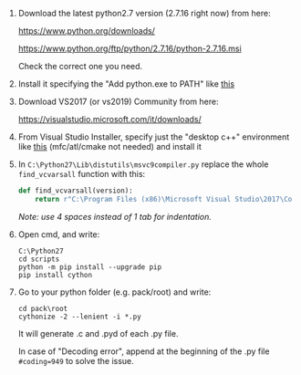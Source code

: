 1. Download the latest python2.7 version (2.7.16 right now) from here:

	https://www.python.org/downloads/

	https://www.python.org/ftp/python/2.7.16/python-2.7.16.msi

	Check the correct one you need.

2. Install it specifying the "Add python.exe to PATH" like [this](https://i.imgur.com/o4IxRhr.png)

3. Download VS2017 (or vs2019) Community from here:

	https://visualstudio.microsoft.com/it/downloads/

4. From Visual Studio Installer, specify just the "desktop c++" environment like [this](https://i.imgur.com/tCOX2ui.png) (mfc/atl/cmake not needed) and install it

5. In `C:\Python27\Lib\distutils\msvc9compiler.py` replace the whole `find_vcvarsall` function with this:

	```python
	def find_vcvarsall(version):
	    return r"C:\Program Files (x86)\Microsoft Visual Studio\2017\Community\VC\Auxiliary\Build\vcvars32.bat" #or vcvarsall.bat
	```
	_Note: use 4 spaces instead of 1 tab for indentation._

6. Open cmd, and write:
	```batch
	C:\Python27
	cd scripts
	python -m pip install --upgrade pip
	pip install cython
	```

7. Go to your python folder (e.g. pack/root) and write:
	```batch
	cd pack\root
	cythonize -2 --lenient -i *.py
	```

	It will generate .c and .pyd of each .py file.

	In case of "Decoding error", append at the beginning of the .py file `#coding=949` to solve the issue.


